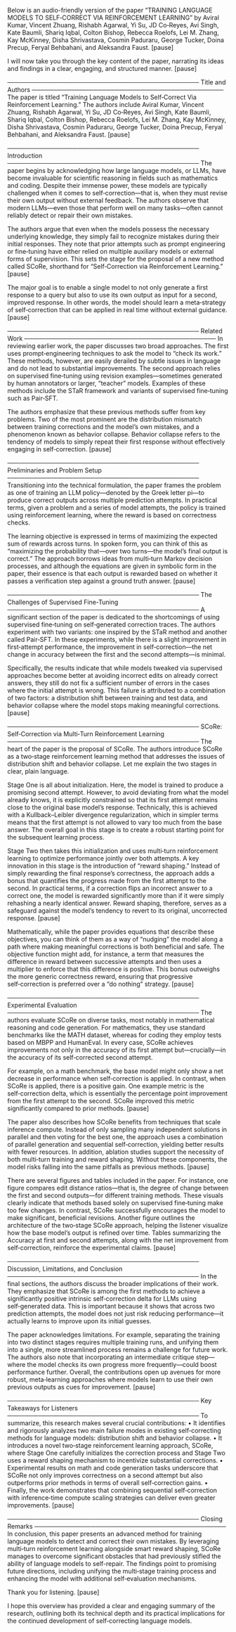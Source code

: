 Below is an audio-friendly version of the paper “TRAINING LANGUAGE MODELS TO SELF‐CORRECT VIA REINFORCEMENT LEARNING” by Aviral Kumar, Vincent Zhuang, Rishabh Agarwal, Yi Su, JD Co‑Reyes, Avi Singh, Kate Baumli, Shariq Iqbal, Colton Bishop, Rebecca Roelofs, Lei M. Zhang, Kay McKinney, Disha Shrivastava, Cosmin Paduraru, George Tucker, Doina Precup, Feryal Behbahani, and Aleksandra Faust. [pause]

I will now take you through the key content of the paper, narrating its ideas and findings in a clear, engaging, and structured manner. [pause]

────────────────────────────────────────────
Title and Authors
────────────────────────────────────────────
The paper is titled “Training Language Models to Self‑Correct Via Reinforcement Learning.” The authors include Aviral Kumar, Vincent Zhuang, Rishabh Agarwal, Yi Su, JD Co‑Reyes, Avi Singh, Kate Baumli, Shariq Iqbal, Colton Bishop, Rebecca Roelofs, Lei M. Zhang, Kay McKinney, Disha Shrivastava, Cosmin Paduraru, George Tucker, Doina Precup, Feryal Behbahani, and Aleksandra Faust. [pause]

────────────────────────────────────────────
Introduction
────────────────────────────────────────────
The paper begins by acknowledging how large language models, or LLMs, have become invaluable for scientific reasoning in fields such as mathematics and coding. Despite their immense power, these models are typically challenged when it comes to self‐correction—that is, when they must revise their own output without external feedback. The authors observe that modern LLMs—even those that perform well on many tasks—often cannot reliably detect or repair their own mistakes. 

The authors argue that even when the models possess the necessary underlying knowledge, they simply fail to recognize mistakes during their initial responses. They note that prior attempts such as prompt engineering or fine‑tuning have either relied on multiple auxiliary models or external forms of supervision. This sets the stage for the proposal of a new method called SCoRe, shorthand for “Self‑Correction via Reinforcement Learning.” [pause]

The major goal is to enable a single model to not only generate a first response to a query but also to use its own output as input for a second, improved response. In other words, the model should learn a meta‑strategy of self‑correction that can be applied in real time without external guidance. [pause]

────────────────────────────────────────────
Related Work
────────────────────────────────────────────
In reviewing earlier work, the paper discusses two broad approaches. The first uses prompt‑engineering techniques to ask the model to “check its work.” These methods, however, are easily derailed by subtle issues in language and do not lead to substantial improvements. The second approach relies on supervised fine‑tuning using revision examples—sometimes generated by human annotators or larger, “teacher” models. Examples of these methods include the STaR framework and variants of supervised fine‑tuning such as Pair‑SFT.

The authors emphasize that these previous methods suffer from key problems. Two of the most prominent are the distribution mismatch between training corrections and the model’s own mistakes, and a phenomenon known as behavior collapse. Behavior collapse refers to the tendency of models to simply repeat their first response without effectively engaging in self‑correction. [pause]

────────────────────────────────────────────
Preliminaries and Problem Setup
────────────────────────────────────────────
Transitioning into the technical formulation, the paper frames the problem as one of training an LLM policy—denoted by the Greek letter pi—to produce correct outputs across multiple prediction attempts. In practical terms, given a problem and a series of model attempts, the policy is trained using reinforcement learning, where the reward is based on correctness checks.

The learning objective is expressed in terms of maximizing the expected sum of rewards across turns. In spoken form, you can think of this as “maximizing the probability that—over two turns—the model’s final output is correct.” The approach borrows ideas from multi‑turn Markov decision processes, and although the equations are given in symbolic form in the paper, their essence is that each output is rewarded based on whether it passes a verification step against a ground truth answer. [pause]

────────────────────────────────────────────
The Challenges of Supervised Fine-Tuning
────────────────────────────────────────────
A significant section of the paper is dedicated to the shortcomings of using supervised fine‑tuning on self‑generated correction traces. The authors experiment with two variants: one inspired by the STaR method and another called Pair‑SFT. In these experiments, while there is a slight improvement in first‑attempt performance, the improvement in self‑correction—the net change in accuracy between the first and the second attempts—is minimal. 

Specifically, the results indicate that while models tweaked via supervised approaches become better at avoiding incorrect edits on already correct answers, they still do not fix a sufficient number of errors in the cases where the initial attempt is wrong. This failure is attributed to a combination of two factors: a distribution shift between training and test data, and behavior collapse where the model stops making meaningful corrections. [pause]

────────────────────────────────────────────
SCoRe: Self‑Correction via Multi‑Turn Reinforcement Learning
────────────────────────────────────────────
The heart of the paper is the proposal of SCoRe. The authors introduce SCoRe as a two‑stage reinforcement learning method that addresses the issues of distribution shift and behavior collapse. Let me explain the two stages in clear, plain language.

Stage One is all about initialization. Here, the model is trained to produce a promising second attempt. However, to avoid deviating from what the model already knows, it is explicitly constrained so that its first attempt remains close to the original base model’s response. Technically, this is achieved with a Kullback–Leibler divergence regularization, which in simpler terms means that the first attempt is not allowed to vary too much from the base answer. The overall goal in this stage is to create a robust starting point for the subsequent learning process.

Stage Two then takes this initialization and uses multi‑turn reinforcement learning to optimize performance jointly over both attempts. A key innovation in this stage is the introduction of “reward shaping.” Instead of simply rewarding the final response’s correctness, the approach adds a bonus that quantifies the progress made from the first attempt to the second. In practical terms, if a correction flips an incorrect answer to a correct one, the model is rewarded significantly more than if it were simply rehashing a nearly identical answer. Reward shaping, therefore, serves as a safeguard against the model’s tendency to revert to its original, uncorrected response. [pause]

Mathematically, while the paper provides equations that describe these objectives, you can think of them as a way of “nudging” the model along a path where making meaningful corrections is both beneficial and safe. The objective function might add, for instance, a term that measures the difference in reward between successive attempts and then uses a multiplier to enforce that this difference is positive. This bonus outweighs the more generic correctness reward, ensuring that progressive self‑correction is preferred over a “do nothing” strategy. [pause]

────────────────────────────────────────────
Experimental Evaluation
────────────────────────────────────────────
The authors evaluate SCoRe on diverse tasks, most notably in mathematical reasoning and code generation. For mathematics, they use standard benchmarks like the MATH dataset, whereas for coding they employ tests based on MBPP and HumanEval. In every case, SCoRe achieves improvements not only in the accuracy of its first attempt but—crucially—in the accuracy of its self‑corrected second attempt.

For example, on a math benchmark, the base model might only show a net decrease in performance when self‑correction is applied. In contrast, when SCoRe is applied, there is a positive gain. One example metric is the self‑correction delta, which is essentially the percentage point improvement from the first attempt to the second. SCoRe improved this metric significantly compared to prior methods. [pause]

The paper also describes how SCoRe benefits from techniques that scale inference compute. Instead of only sampling many independent solutions in parallel and then voting for the best one, the approach uses a combination of parallel generation and sequential self‑correction, yielding better results with fewer resources. In addition, ablation studies support the necessity of both multi‑turn training and reward shaping. Without these components, the model risks falling into the same pitfalls as previous methods. [pause]

There are several figures and tables included in the paper. For instance, one figure compares edit distance ratios—that is, the degree of change between the first and second outputs—for different training methods. These visuals clearly indicate that methods based solely on supervised fine‑tuning make too few changes. In contrast, SCoRe successfully encourages the model to make significant, beneficial revisions. Another figure outlines the architecture of the two‑stage SCoRe approach, helping the listener visualize how the base model’s output is refined over time. Tables summarizing the Accuracy at first and second attempts, along with the net improvement from self‑correction, reinforce the experimental claims. [pause]

────────────────────────────────────────────
Discussion, Limitations, and Conclusion
────────────────────────────────────────────
In the final sections, the authors discuss the broader implications of their work. They emphasize that SCoRe is among the first methods to achieve a significantly positive intrinsic self‑correction delta for LLMs using self‑generated data. This is important because it shows that across two prediction attempts, the model does not just risk reducing performance—it actually learns to improve upon its initial guesses.

The paper acknowledges limitations. For example, separating the training into two distinct stages requires multiple training runs, and unifying them into a single, more streamlined process remains a challenge for future work. The authors also note that incorporating an intermediate critique step—where the model checks its own progress more frequently—could boost performance further. Overall, the contributions open up avenues for more robust, meta‑learning approaches where models learn to use their own previous outputs as cues for improvement. [pause]

────────────────────────────────────────────
Key Takeaways for Listeners
────────────────────────────────────────────
To summarize, this research makes several crucial contributions:
• It identifies and rigorously analyzes two main failure modes in existing self‑correcting methods for language models: distribution shift and behavior collapse.
• It introduces a novel two‑stage reinforcement learning approach, SCoRe, where Stage One carefully initializes the correction process and Stage Two uses a reward shaping mechanism to incentivize substantial corrections.
• Experimental results on math and code generation tasks underscore that SCoRe not only improves correctness on a second attempt but also outperforms prior methods in terms of overall self‑correction gains.
• Finally, the work demonstrates that combining sequential self‑correction with inference‑time compute scaling strategies can deliver even greater improvements. [pause]

────────────────────────────────────────────
Closing Remarks
────────────────────────────────────────────
In conclusion, this paper presents an advanced method for training language models to detect and correct their own mistakes. By leveraging multi‑turn reinforcement learning alongside smart reward shaping, SCoRe manages to overcome significant obstacles that had previously stifled the ability of language models to self-repair. The findings point to promising future directions, including unifying the multi‑stage training process and enhancing the model with additional self‑evaluation mechanisms.

Thank you for listening. [pause] 

I hope this overview has provided a clear and engaging summary of the research, outlining both its technical depth and its practical implications for the continued development of self‑correcting language models.
